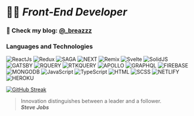 # 🧑‍💻 *Front-End Developer*
### 🔗 Check my blog: [@_breazzz](https://www.instagram.com/_breazzz/)

### Languages and Technologies 
![ReactJs](https://img.shields.io/badge/-ReactJs-090909?style=for-the-badge&logo=React)
![Redux](https://img.shields.io/badge/-Redux-090909?style=for-the-badge&logo=Redux)
![SAGA](https://img.shields.io/badge/-SAGA-090909?style=for-the-badge&logo=reduxsaga)
![NEXT](https://img.shields.io/badge/-NEXT-090909?style=for-the-badge&logo=vercel)
![Remix](https://img.shields.io/badge/-Remix-090909?style=for-the-badge&logo=Remix)
![Svelte](https://img.shields.io/badge/-Svelte-090909?style=for-the-badge&logo=svelte)
![SolidJS](https://img.shields.io/badge/-SolidJS-090909?style=for-the-badge&logo=solid)
![GATSBY](https://img.shields.io/badge/-GATSBY-090909?style=for-the-badge&logo=gatsby)
![RQUERY](https://img.shields.io/badge/-RQUERY-090909?style=for-the-badge&logo=reactquery)
![RTKQUERY](https://img.shields.io/badge/-RTKQUERY-090909?style=for-the-badge&logo=rtkq)
![APOLLO](https://img.shields.io/badge/-APOLLO-090909?style=for-the-badge&logo=apollographql)
![GRAPHQL](https://img.shields.io/badge/-GRAPHQL-090909?style=for-the-badge&logo=graphql)
![FIREBASE](https://img.shields.io/badge/-FIREBASE-090909?style=for-the-badge&logo=firebase)
![MONGODB](https://img.shields.io/badge/-MONGODB-090909?style=for-the-badge&logo=mongodb)
![JavaScript](https://img.shields.io/badge/-Vanilla-090909?style=for-the-badge&logo=JavaScript)
![TypeScript](https://img.shields.io/badge/-TypeScript-090909?style=for-the-badge&logo=TypeScript)
![HTML](https://img.shields.io/badge/-HTML-090909?style=for-the-badge&logo=html5)
![SCSS](https://img.shields.io/badge/-SCSS-090909?style=for-the-badge&logo=sass)
![NETLIFY](https://img.shields.io/badge/-NETLIFY-090909?style=for-the-badge&logo=netlify)
![HEROKU](https://img.shields.io/badge/-HEROKU-090909?style=for-the-badge&logo=heroku)

[![GitHub Streak](http://github-readme-streak-stats.herokuapp.com?user=breazzz&theme=dark&hide_border=true)](https://git.io/streak-stats)  

> Innovation distinguishes between a leader and a follower. <br/>
> ***Steve Jobs***

<!--
**Breazzz/Breazzz** is a ✨ _special_ ✨ repository because its `README.md` (this file) appears on your GitHub profile.

Here are some ideas to get you started:

- 🔭 I’m currently working on ...
- 🌱 I’m currently learning ...
- 👯 I’m looking to collaborate on ...
- 🤔 I’m looking for help with ...
- 💬 Ask me about ...
- 📫 How to reach me: ...
- 😄 Pronouns: ...
- ⚡ Fun fact: ...
-->

